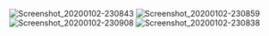 ![Screenshot_20200102-230843](https://user-images.githubusercontent.com/54885559/71768467-b3dd5880-2f48-11ea-9725-989a73a376af.png)
![Screenshot_20200102-230859](https://user-images.githubusercontent.com/54885559/71768468-b475ef00-2f48-11ea-9371-74b1829a6f15.png)
![Screenshot_20200102-230908](https://user-images.githubusercontent.com/54885559/71768469-b475ef00-2f48-11ea-895e-28135ea0c2c7.png)
![Screenshot_20200102-230838](https://user-images.githubusercontent.com/54885559/71768470-b50e8580-2f48-11ea-9ad9-14eb418f3cef.png)
